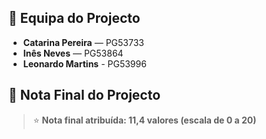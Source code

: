 ## 👥 Equipa do Projecto

- **Catarina Pereira** — PG53733
- **Inês Neves** — PG53864 
- **Leonardo Martins** - PG53996

## 🏁 Nota Final do Projecto

> ⭐ **Nota final atribuída: 11,4 valores (escala de 0 a 20)**  
  
